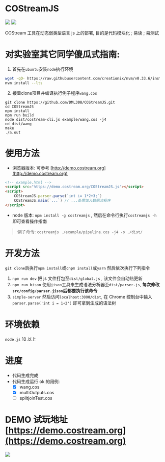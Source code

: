 # COStreamJS
![](https://travis-ci.org/DML308/COStreamJS.svg?branch=master)
![](https://img.shields.io/npm/v/costreamjs)

COStream 工具在动态弱类型语言 js 上的部署, 目的是代码模块化 ; 易读 ; 易测试

# 对实验室其它同学傻瓜式指南:
1. 首先在`ubuntu`安装`node`执行环境
```bash
wget -qO- https://raw.githubusercontent.com/creationix/nvm/v0.33.6/install.sh | bash
nvm install --lts
```
2. 接着clone项目并编译执行例子程序`wang.cos`
```
git clone https://github.com/DML308/COStreamJS.git
cd COStreamJS
npm install
npm run build
node dist/costream-cli.js example/wang.cos -j4
cd dist/wang
make
./a.out
```

# 使用方法
- 浏览器版本: 可参考 [http://demo.costream.org](http://demo.costream.org)
```html
<!-- example.html -->
<script src="https://demo.costream.org/COStreamJS.js"></script>
<script>
    COStreamJS.parser.parse(`int i= 1*2+3;`)
    COStreamJS.main(`...`) // ...处需填入数据流程序
</script>
```
- node 版本: `npm install -g costreamjs`
, 然后在命令行执行`costreamjs -h`即可查看操作指南
>例子命令: `costreamjs ./example/pipeline.cos -j4 -o ./dist/`


# 开发方法
`git clone`后执行`npm install`或`cnpm install`或`yarn`
然后依次执行下列指令
1. `npm run dev` 把 js 文件打包至`dist/global.js` , 该文件会自动热更新
1. `npm run bison` 使用`jison`工具来生成语法分析器至`dist/parser.js`, **每次修改`src/config/parser.jison`后都要执行该命令**
1. `simple-server` 然后访问`localhost:3000/dist`, 在 Chrome 控制台中输入
`parser.parse('int i = 1+2')`
即可拿到生成的语法树

# 环境依赖
`node.js` 10 以上

# 进度
- 代码生成完成
- 代码生成运行 ok 的用例:
  - [x] wang.cos
  - [x] multiOutputs.cos
  - [ ] splitjoinTest.cos

# DEMO   试玩地址  [https://demo.costream.org](https://demo.costream.org)
![](https://i.loli.net/2019/06/14/5d035b1d14ce759801.gif)